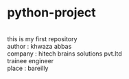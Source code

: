 # python-project
<br>
this is my first repository
<br>
author : khwaza abbas
<br>
company : hitech brains solutions pvt.ltd
<br>
trainee engineer
<br>
place : bareilly